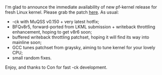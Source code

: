 I'm glad to announce the immediate availability of new pf-kernel release for fresh Linux kernel. Please grab the patch [here](https://pf.natalenko.name/sources/4.9/patch-4.9-pf1.xz). As usual: 

  * -ck with MuQSS v0.150 + very latest hotfix;
  * BFQv8r5, forward-ported from LKML submission + writeback throttling enhancement, hoping to get v8r6 soon;
  * buffered writeback throttling patchset, hoping it will find its way into mainline soon;
  * GCC tunes patchset from graysky, aiming to tune kernel for your lovely CPU;
  * small random fixes.

Enjoy, and thanks to Con for fast -ck development.
